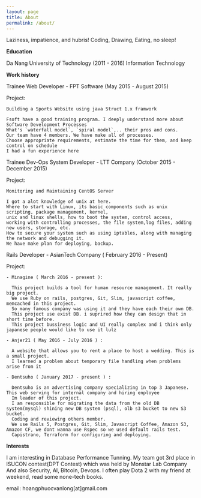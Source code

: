 ```yaml
---
layout: page
title: About
permalink: /about/
---
```


Laziness, impatience, and hubris!
Coding, Drawing, Eating, no sleep!


**Education**

Da Nang University of Technology (2011 - 2016)
Information Technology

**Work history**

Trainee Web Developer - FPT Software (May 2015 - August 2015)

  Project:

    Building a Sports Website using java Struct 1.x framwork

    Fsoft have a good training program. I deeply understand more about Software Development Processes
    What's `waterfall model`, `spiral model`,.. their pros and cons.
    Our team have 4 members. We have make all of processes.
    Choose appropriate requirements, estimate the time for them, and keep control on schedule
    I had a fun experience here

Trainee Dev-Ops System Developer - LTT Company (October 2015  - December 2015)

  Project:

    Monitoring and Maintaining CentOS Server

    I got a alot knowledge of unix at here.
    Where to start with Linux, its basic components such as unix scripting, package management, kernel,
    unix and linux shells, how to boot the system, control access,
    working with controlling processes, the file system,log files, adding new users, storage, etc.
    How to secure your system such as using iptables, along with managing the network and debugging it.
    We have make plan for deploying, backup.

Rails Developer - AsianTech Company ( February 2016 - Present)

  Project:

    - Minagine ( March 2016 - present ):

      This project builds a tool for human resource management. It really big project.
      We use Ruby on rails, postgres, Git, Slim, javascript coffee, memcached in this project.
      So many famous company was using it and they have each their own DB.
      This project use exist DB. i suprired how they can design that in short time before.
      This project bussiness logic and UI really complex and i think only japanese people would like to use it lulz

    - Anjer21 ( May 2016 - July 2016 ) :

      A website that allows you to rent a place to host a wedding. This is a small project.
      I learned a problem about temporary file handling when problems arise from it

    - Dentsuho ( January 2017 - present ) :

      Dentsuho is an advertising company specializing in top 3 Japanese. This web serving for internal company and hiring enployee
      Im leader of this project.
      I am responsible for migrating the data from the old DB system(mysql) shining new DB system (psql), olb s3 bucket to new S3 bucket.
      Coding and reviewing others member.
      We use Rails 5, Postgres, Git, Slim, Javascript Coffee, Amazon S3, Amazon CF, we dont wanna use Rspec so we used default rails test.
      Capistrano, Terraform for configuring and deploying.

**Interests**

I am interesting in Database Performance Tunning. My team got 3rd place in ISUCON contest(DPT Contest) which was held by Monstar Lab Company
And also Security, AI, Bitcoin, Devops. I often play Dota 2 with my friend at weekend, read some none-tech books.

email: hoangphuocvanlong[at]gmail.com